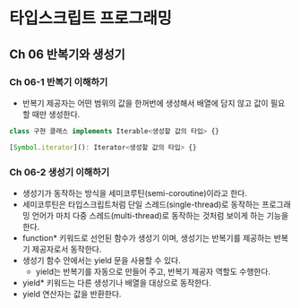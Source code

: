 # 타입스크립트 프로그래밍

## Ch 06 반복기와 생성기

### Ch 06-1 반복기 이해하기

- 반복기 제공자는 어떤 범위의 값을 한꺼번에 생성해서 배열에 담지 않고 값이 필요할 때만 생성한다.

```typescript
class 구현 클래스 implements Iterable<생성할 값의 타입> {}
```

```typescript
[Symbol.iterator](): Iterator<생성할 값의 타입> {}
```

### Ch 06-2 생성기 이해하기

- 생성기가 동작하는 방식을 세미코루틴(semi-coroutine)이라고 한다.
- 세미코루틴은 타입스크립트처럼 단일 스레드(single-thread)로 동작하는 프로그래밍 언어가 마치 다중 스레드(multi-thread)로 동작하는 것처럼 보이게 하는 기능을 한다.
- function* 키워드로 선언된 함수가 생성기 이며, 생성기는 반복기를 제공하는 반복기 제공자로서 동작한다.
- 생성기 함수 안에서는 yield 문을 사용할 수 있다.
  - yield는 반복기를 자동으로 만들어 주고, 반복기 제공자 역할도 수행한다.
- yield* 키워드는 다른 생성기나 배열을 대상으로 동작한다.
- yield 연산자는 값을 반환한다.
